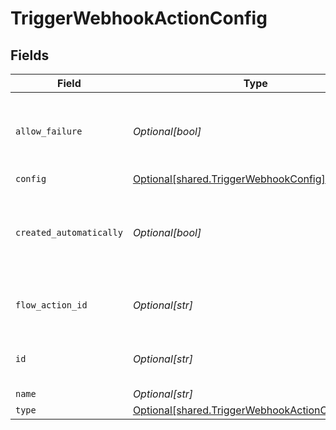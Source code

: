 # TriggerWebhookActionConfig


## Fields

| Field                                                                                                        | Type                                                                                                         | Required                                                                                                     | Description                                                                                                  | Example                                                                                                      |
| ------------------------------------------------------------------------------------------------------------ | ------------------------------------------------------------------------------------------------------------ | ------------------------------------------------------------------------------------------------------------ | ------------------------------------------------------------------------------------------------------------ | ------------------------------------------------------------------------------------------------------------ |
| `allow_failure`                                                                                              | *Optional[bool]*                                                                                             | :heavy_minus_sign:                                                                                           | Whether to stop execution in a failed state if this action fails                                             |                                                                                                              |
| `config`                                                                                                     | [Optional[shared.TriggerWebhookConfig]](undefined/models/shared/triggerwebhookconfig.md)                     | :heavy_minus_sign:                                                                                           | N/A                                                                                                          |                                                                                                              |
| `created_automatically`                                                                                      | *Optional[bool]*                                                                                             | :heavy_minus_sign:                                                                                           | Flag indicating whether the action was created automatically or manually                                     |                                                                                                              |
| `flow_action_id`                                                                                             | *Optional[str]*                                                                                              | :heavy_minus_sign:                                                                                           | N/A                                                                                                          | 9ec3711b-db63-449c-b894-54d5bb622a8f                                                                         |
| `id`                                                                                                         | *Optional[str]*                                                                                              | :heavy_minus_sign:                                                                                           | N/A                                                                                                          | 9ec3711b-db63-449c-b894-54d5bb622a8f                                                                         |
| `name`                                                                                                       | *Optional[str]*                                                                                              | :heavy_minus_sign:                                                                                           | N/A                                                                                                          |                                                                                                              |
| `type`                                                                                                       | [Optional[shared.TriggerWebhookActionConfigType]](undefined/models/shared/triggerwebhookactionconfigtype.md) | :heavy_minus_sign:                                                                                           | N/A                                                                                                          |                                                                                                              |